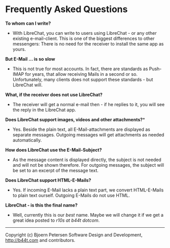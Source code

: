 Frequently Asked Questions
================================================================================

**To whom can I write?**

- With LibreChat, you can write to users using LibreChat - or any other existing
  e-mail-client.  This is one of the biggest differences to other messengers:
  There is no need for the receiver to install the same app as yours.
  
**But E-Mail ... is so slow**

- This is not true for most accounts. In fact, there are standards as Push-IMAP
  for years, that allow receiving Mails in a second or so.  
  Unfortunately, many clients does not support these standards - but LibreChat 
  will.

**What, if the receiver does not use LibreChat?**

- The receiver will get a normal e-mail then - if he replies to it, you will
  see the reply in the LibreChat app.

**Does LibreChat support images, videos and other attachments?***

- Yes. Beside the plain text, all E-Mail-attachments are displayed as separate
  messages.  Outgoing messages will get attachments as needed automatically.

**How does LibreChat use the E-Mail-Subject?**

- As the message content is displayed directly, the subject is not needed and will
  not be shown therefore.  For outgoing messages, the subject will be set to an
  excerpt of the message text.

**Does LibreChat support HTML-E-Mails?**

- Yes.  If incoming E-Mail lacks a plain text part, we convert HTML-E-Mails to 
  plain text ourself.  Outgoing E-Mails do not use HTML. 

**LibreChat - is this the final name?**

- Well, currently this is our _best_ name.  Maybe we will change it if we get
  a great idea posted to _r10s at b44t dotcom_.

---

Copyright (c) Bjoern Petersen Software Design and Development,
http://b44t.com and contributors.
